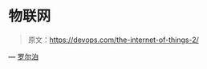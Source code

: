 # 物联网

> 原文：<https://devops.com/the-internet-of-things-2/>

— [罗尔泊](https://devops.com/author/breselman/)